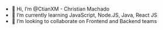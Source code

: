 - 👋 Hi, I’m @CtianXM - Christian Machado
- 🌱 I’m currently learning JavaScript, Node.JS, Java, React JS
- 💞️ I’m looking to collaborate on Frontend and Backend teams


<!---
CtianXM/CtianXM is a ✨ special ✨ repository because its `README.md` (this file) appears on your GitHub profile.
You can click the Preview link to take a look at your changes.
--->
